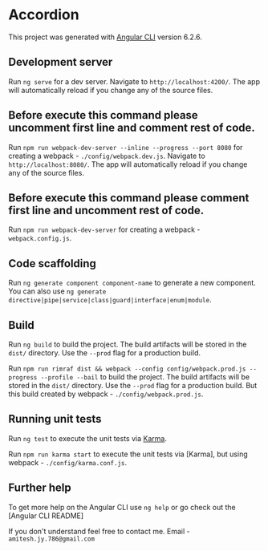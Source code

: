 # Accordion
This project was generated with [Angular CLI](https://github.com/angular/angular-cli) version 6.2.6.

## Development server
Run `ng serve` for a dev server. Navigate to `http://localhost:4200/`. The app will automatically reload if you change any of the source files.

<!-- Right now we're not using webpack dev server, if you want to use update package.json -->
## Before execute this command please uncomment first line and comment rest of code.
Run `npm run webpack-dev-server --inline --progress --port 8080` for creating a webpack - `./config/webpack.dev.js`. Navigate to `http://localhost:8080/`. The app will automatically reload if you change any of the source files.

## Before execute this command please comment first line and uncomment rest of code.
Run `npm run webpack-dev-server` for creating a webpack - `webpack.config.js`.

## Code scaffolding
Run `ng generate component component-name` to generate a new component. You can also use `ng generate directive|pipe|service|class|guard|interface|enum|module`.

## Build
Run `ng build` to build the project. The build artifacts will be stored in the `dist/` directory. Use the `--prod` flag for a production build.

<!-- Right now we're not using webpack dev server, if you want to use update package.json -->
Run `npm run rimraf dist && webpack --config config/webpack.prod.js --progress --profile --bail` to build the project. The build artifacts will be stored in the `dist/` directory. Use the `--prod` flag for a production build. But this build created by webpack - `./config/webpack.prod.js`.

## Running unit tests
Run `ng test` to execute the unit tests via [Karma](https://karma-runner.github.io).

Run `npm run karma start` to execute the unit tests via [Karma], but using webpack - `./config/karma.conf.js`.

## Further help
To get more help on the Angular CLI use `ng help` or go check out the [Angular CLI README]

If you don't understand feel free to contact me.
Email - `amitesh.jy.786@gmail.com`
